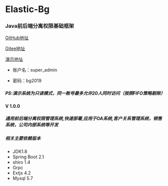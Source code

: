 # Elastic-Bg

### Java前后端分离权限基础框架

[ GitHub地址 ](https://github.com/faceghost/elastic-bg )

[ Gitee地址 ](https://gitee.com/faceghost/elastic-bg )

[ 演示地址 ](http://elastic-bg.faceghost.com/elastic-bg-client )

- 账户名：super_admin

- 密码：bg2019

##### PS:演示系统为只读模式，同一账号最多允许20人同时访问（按照FIFO策略剔除）

#### V 1.0.0

##### 通用前后端分离权限管理系统,快速部署,应用于OA系统,客户关系管理系统，销售系统，公司内部系统等开发

##### 相关主要依赖版本

- JDK1.8
- Spring Boot 2.1
- shiro 1.4
- Grpc
- Extjs 4.2
- Mysql 5.7
